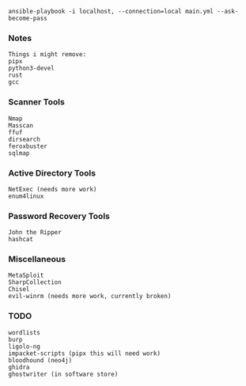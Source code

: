 ```
ansible-playbook -i localhost, --connection=local main.yml --ask-become-pass
```

### Notes
```
Things i might remove:
pipx
python3-devel
rust
gcc
```


### Scanner Tools
```
Nmap
Masscan
ffuf
dirsearch
feroxbuster
sqlmap
```

### Active Directory Tools
```
NetExec (needs more work)
enum4linux
```

### Password Recovery Tools
```
John the Ripper
hashcat
```

### Miscellaneous
```
MetaSploit
SharpCollection
Chisel
evil-winrm (needs more work, currently broken)
```

### TODO
```
wordlists
burp
ligolo-ng
impacket-scripts (pipx this will need work)
bloodhound (neo4j)
ghidra
ghostwriter (in software store)
```